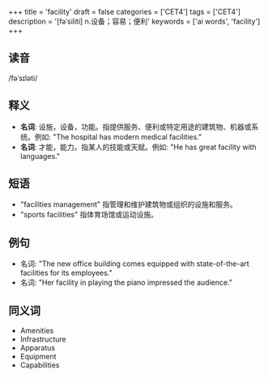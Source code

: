 +++
title = 'facility'
draft = false
categories = ['CET4']
tags = ['CET4']
description = '[fəˈsiliti] n.设备；容易；便利'
keywords = ['ai words', 'facility']
+++

## 读音
/fəˈsɪləti/

## 释义
- **名词**: 设施，设备，功能。指提供服务、便利或特定用途的建筑物、机器或系统。例如: "The hospital has modern medical facilities."
- **名词**: 才能，能力。指某人的技能或天赋。例如: "He has great facility with languages."

## 短语
- "facilities management" 指管理和维护建筑物或组织的设施和服务。
- "sports facilities" 指体育场馆或运动设施。

## 例句
- 名词: "The new office building comes equipped with state-of-the-art facilities for its employees."
- 名词: "Her facility in playing the piano impressed the audience."

## 同义词
- Amenities
- Infrastructure
- Apparatus
- Equipment
- Capabilities
